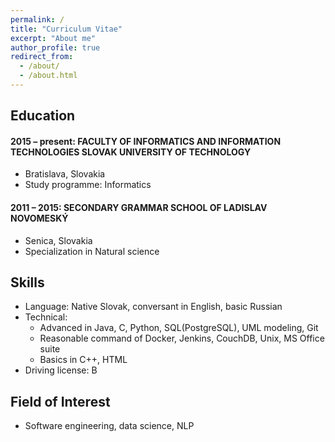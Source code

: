 ```yaml
---
permalink: /
title: "Curriculum Vitae"
excerpt: "About me"
author_profile: true
redirect_from: 
  - /about/
  - /about.html
---
```


## Education
#### 2015 – present:    FACULTY OF INFORMATICS AND INFORMATION TECHNOLOGIES SLOVAK UNIVERSITY OF TECHNOLOGY
  * Bratislava, Slovakia
  * Study programme: Informatics
  
#### 2011 – 2015:   SECONDARY GRAMMAR SCHOOL OF LADISLAV NOVOMESKÝ
  * Senica, Slovakia
  * Specialization in Natural science      
  
## Skills
* Language: Native Slovak, conversant in English, basic Russian 
* Technical:
  * Advanced in Java, C, Python, SQL(PostgreSQL), UML modeling, Git
  * Reasonable command of Docker, Jenkins, CouchDB, Unix, MS Office suite
  * Basics in C++, HTML
* Driving license: B

## Field of Interest
* Software engineering, data science, NLP
